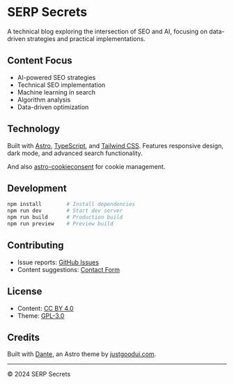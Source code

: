 # SERP Secrets

A technical blog exploring the intersection of SEO and AI, focusing on data-driven strategies and practical implementations.

## Content Focus

- AI-powered SEO strategies
- Technical SEO implementation
- Machine learning in search
- Algorithm analysis
- Data-driven optimization

## Technology

Built with [Astro](https://astro.build/), [TypeScript](https://www.typescriptlang.org/), and [Tailwind CSS](https://tailwindcss.com/). Features responsive design, dark mode, and advanced search functionality.

And also [astro-cookieconsent](https://github.com/jop-software/astro-cookieconsent) for cookie management.

## Development

```bash
npm install        # Install dependencies
npm run dev        # Start dev server
npm run build      # Production build
npm run preview    # Preview build
```

## Contributing

- Issue reports: [GitHub Issues](https://github.com/your-username/serp-secrets/issues)
- Content suggestions: [Contact Form](https://serp-secrets.com/contact)

## License

- Content: [CC BY 4.0](https://creativecommons.org/licenses/by/4.0/)
- Theme: [GPL-3.0](https://github.com/JustGoodUI/dante-astro-theme/blob/main/LICENSE)

## Credits

Built with [Dante](https://justgoodui.com/), an Astro theme by [justgoodui.com](https://justgoodui.com/).

---

© 2024 SERP Secrets
